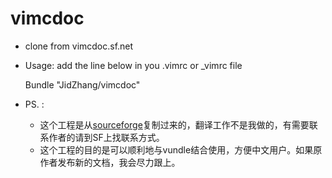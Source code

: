 vimcdoc
=======

* clone from vimcdoc.sf.net
* Usage: add the line below in you .vimrc or _vimrc file

    Bundle "JidZhang/vimcdoc"
* PS. :
    * 这个工程是从[sourceforge](http://vimc.sf.net)复制过来的，翻译工作不是我做的，有需要联系作者的请到SF上找联系方式。
    * 这个工程的目的是可以顺利地与vundle结合使用，方便中文用户。如果原作者发布新的文档，我会尽力跟上。
